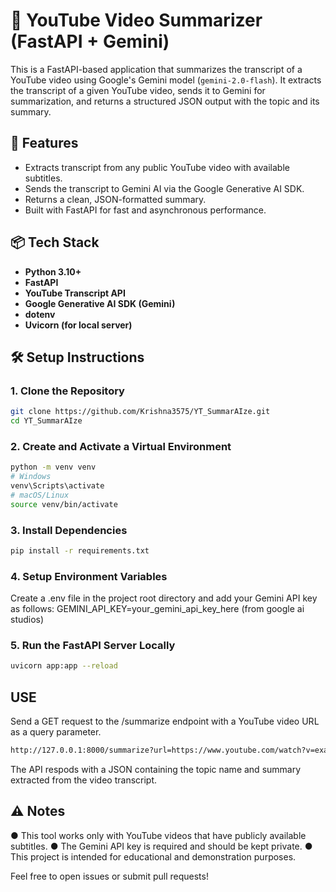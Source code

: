 # 🎥 YouTube Video Summarizer (FastAPI + Gemini)

This is a FastAPI-based application that summarizes the transcript of a YouTube video using Google's Gemini model (`gemini-2.0-flash`). It extracts the transcript of a given YouTube video, sends it to Gemini for summarization, and returns a structured JSON output with the topic and its summary.

## 🚀 Features
- Extracts transcript from any public YouTube video with available subtitles.
- Sends the transcript to Gemini AI via the Google Generative AI SDK.
- Returns a clean, JSON-formatted summary.
- Built with FastAPI for fast and asynchronous performance.

## 📦 Tech Stack
- **Python 3.10+**
- **FastAPI**
- **YouTube Transcript API**
- **Google Generative AI SDK (Gemini)**
- **dotenv**
- **Uvicorn (for local server)**

## 🛠️ Setup Instructions

### 1. Clone the Repository

```bash
git clone https://github.com/Krishna3575/YT_SummarAIze.git
cd YT_SummarAIze
```

### 2. Create and Activate a Virtual Environment
```bash
python -m venv venv
# Windows
venv\Scripts\activate
# macOS/Linux
source venv/bin/activate
```

### 3. Install Dependencies
```bash
pip install -r requirements.txt
```

### 4. Setup Environment Variables 
Create a .env file in the project root directory and add your Gemini API key as follows:
GEMINI_API_KEY=your_gemini_api_key_here (from google ai studios)

### 5. Run the FastAPI Server Locally 
```bash
uvicorn app:app --reload
```

## USE 
Send a GET request to the /summarize endpoint with a YouTube video URL as a query parameter.
```bash
http://127.0.0.1:8000/summarize?url=https://www.youtube.com/watch?v=exampleID
```
The API respods with a JSON containing the topic name and summary extracted from the video transcript.

## ⚠️ Notes
● This tool works only with YouTube videos that have publicly available subtitles.
● The Gemini API key is required and should be kept private.
● This project is intended for educational and demonstration purposes.

Feel free to open issues or submit pull requests!
